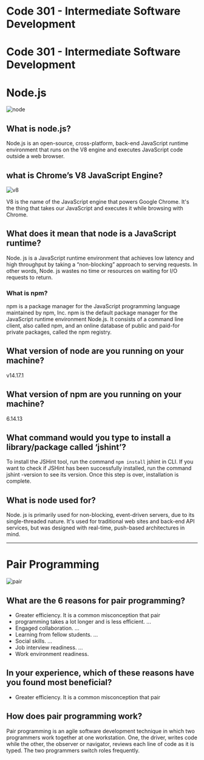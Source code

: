 # Code 301 - Intermediate Software Development

# Code 301 - Intermediate Software Development

# **Node.js**

![node](https://dz2cdn1.dzone.com/storage/temp/13725147-nodejs-advantages.jpeg)

## What is node.js?
Node.js is an open-source, cross-platform, back-end JavaScript runtime environment that runs on the V8 engine and executes JavaScript code outside a web browser.

## what is Chrome’s V8 JavaScript Engine?
![v8](https://blogs.sap.com/wp-content/uploads/2020/04/1-55.png)

V8 is the name of the JavaScript engine that powers Google Chrome. It's the thing that takes our JavaScript and executes it while browsing with Chrome.

## What does it mean that node is a JavaScript runtime?
Node. js is a JavaScript runtime environment that achieves low latency and high throughput by taking a “non-blocking” approach to serving requests. In other words, Node. js wastes no time or resources on waiting for I/O requests to return.

### What is npm?
npm is a package manager for the JavaScript programming language maintained by npm, Inc. npm is the default package manager for the JavaScript runtime environment Node.js. It consists of a command line client, also called npm, and an online database of public and paid-for private packages, called the npm registry. 

## What version of node are you running on your machine?
v14.17.1

## What version of npm are you running on your machine?
6.14.13

## What command would you type to install a library/package called ‘jshint’?
To install the JSHint tool, run the command `npm install` jshint in CLI. If you want to check if JSHint has been successfully installed, run the command jshint -version to see its version. Once this step is over, installation is complete.

## What is node used for?
Node. js is primarily used for non-blocking, event-driven servers, due to its single-threaded nature. It's used for traditional web sites and back-end API services, but was designed with real-time, push-based architectures in mind.


------------------------------

# Pair Programming

![pair](https://martinfowler.com/articles/on-pair-programming/driver_navigator.png)

## What are the 6 reasons for pair programming?
- Greater efficiency. It is a common misconception that pair 
- programming takes a lot longer and is less efficient. ...
- Engaged collaboration. ...
- Learning from fellow students. ...
- Social skills. ...
- Job interview readiness. ...
- Work environment readiness.

## In your experience, which of these reasons have you found most beneficial?
- Greater efficiency. It is a common misconception that pair 

## How does pair programming work?
Pair programming is an agile software development technique in which two programmers work together at one workstation. One, the driver, writes code while the other, the observer or navigator, reviews each line of code as it is typed. The two programmers switch roles frequently.
